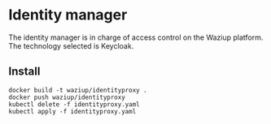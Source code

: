 Identity manager
================

The identity manager is in charge of access control on the Waziup platform.
The technology selected is Keycloak.

Install
-------


```
docker build -t waziup/identityproxy .
docker push waziup/identityproxy
kubectl delete -f identityproxy.yaml
kubectl apply -f identityproxy.yaml
```

